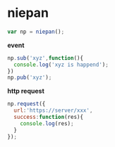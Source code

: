 # niepan
```javascript
var np = niepan();
```
**event**
```javascript
np.sub('xyz',function(){
  console.log('xyz is happend');
})
np.pub('xyz');
```
**http request**
```javascript
np.request({
  url:'https://server/xxx',
  success:function(res){
    console.log(res);
  }
});
```
